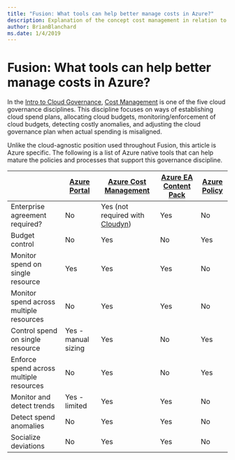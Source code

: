 ```yaml
---
title: "Fusion: What tools can help better manage costs in Azure?"
description: Explanation of the concept cost management in relation to cloud governance
author: BrianBlanchard
ms.date: 1/4/2019
---
```


<!-- markdownlint-disable MD026 -->

# Fusion: What tools can help better manage costs in Azure?

In the [Intro to Cloud Governance](../overview.md), [Cost Management](overview.md) is one of the five cloud governance disciplines. This discipline focuses on ways of establishing cloud spend plans, allocating cloud budgets, monitoring/enforcement of cloud budgets, detecting costly anomalies, and adjusting the cloud governance plan when actual spending is misaligned.

Unlike the cloud-agnostic position used throughout Fusion, this article is Azure specific. The following is a list of Azure native tools that can help mature the policies and processes that support this governance discipline.

|  | [Azure Portal](https://azure.microsoft.com/features/azure-portal/)  | [Azure Cost Management](/azure/cost-management/overview-cost-mgt)  | [Azure EA Content Pack](/power-bi/service-connect-to-azure-enterprise)  | [Azure Policy](/azure/governance/policy/overview) |
|---------|---------|---------|---------|---------|
|Enterprise agreement required?     | No         | Yes (not required with [Cloudyn](/azure/cost-management/overview))         | Yes         | No         |
|Budget control     | No         | Yes         | No         | Yes         |
|Monitor spend on single resource    | Yes         | Yes         | Yes         | No         |
|Monitor spend across multiple resources    | No         | Yes        | Yes         | No         |
|Control spend on single resource     | Yes - manual sizing         | Yes         | No         | Yes         |
|Enforce spend across multiple resources    | No         | Yes         | No         | Yes         |
|Monitor and detect trends     | Yes - limited         | Yes        | Yes         | No         |
|Detect spend anomalies     | No         | Yes        | Yes         | No        |
|Socialize deviations     | No        | Yes        | Yes        | No        |

<!-- markdownlint-enable MD026 -->
